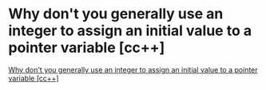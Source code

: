 # Why don't you generally use an integer to assign an initial value to a pointer variable [cc++]
[Why don't you generally use an integer to assign an initial value to a pointer variable [cc++]](https://aiwithcloud.com/2022/09/16/why_dont_you_generally_use_an_integer_to_assign_an_initial_value_to_a_pointer_variable_cc/)